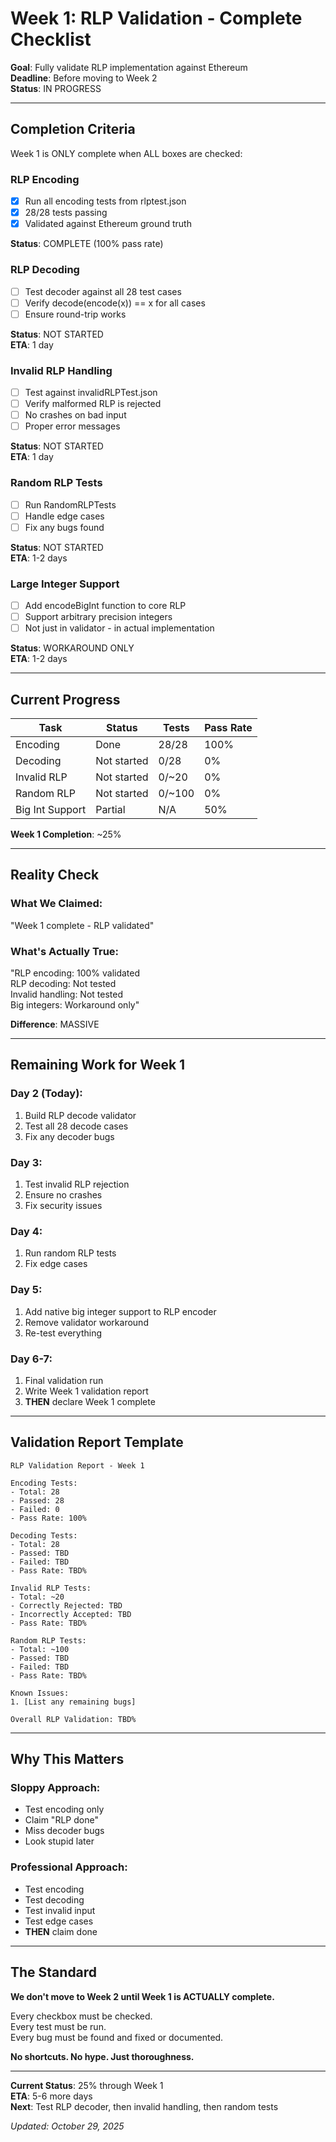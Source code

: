 # Week 1: RLP Validation - Complete Checklist

**Goal**: Fully validate RLP implementation against Ethereum  
**Deadline**: Before moving to Week 2  
**Status**: IN PROGRESS

---

##  Completion Criteria

Week 1 is ONLY complete when ALL boxes are checked:

### RLP Encoding 
- [x] Run all encoding tests from rlptest.json
- [x] 28/28 tests passing
- [x] Validated against Ethereum ground truth

**Status**:  COMPLETE (100% pass rate)

### RLP Decoding 
- [ ] Test decoder against all 28 test cases
- [ ] Verify decode(encode(x)) == x for all cases
- [ ] Ensure round-trip works

**Status**:  NOT STARTED  
**ETA**: 1 day

### Invalid RLP Handling 
- [ ] Test against invalidRLPTest.json
- [ ] Verify malformed RLP is rejected
- [ ] No crashes on bad input
- [ ] Proper error messages

**Status**:  NOT STARTED  
**ETA**: 1 day

### Random RLP Tests 
- [ ] Run RandomRLPTests
- [ ] Handle edge cases
- [ ] Fix any bugs found

**Status**:  NOT STARTED  
**ETA**: 1-2 days

### Large Integer Support 
- [ ] Add encodeBigInt function to core RLP
- [ ] Support arbitrary precision integers
- [ ] Not just in validator - in actual implementation

**Status**:  WORKAROUND ONLY  
**ETA**: 1-2 days

---

##  Current Progress

| Task | Status | Tests | Pass Rate |
|------|--------|-------|-----------|
| Encoding |  Done | 28/28 | 100% |
| Decoding |  Not started | 0/28 | 0% |
| Invalid RLP |  Not started | 0/~20 | 0% |
| Random RLP |  Not started | 0/~100 | 0% |
| Big Int Support |  Partial | N/A | 50% |

**Week 1 Completion**: ~25%

---

##  Reality Check

### What We Claimed:
"Week 1 complete - RLP validated"

### What's Actually True:
"RLP encoding: 100% validated  
RLP decoding: Not tested  
Invalid handling: Not tested  
Big integers: Workaround only"

**Difference**: MASSIVE

---

##  Remaining Work for Week 1

### Day 2 (Today):
1. Build RLP decode validator
2. Test all 28 decode cases
3. Fix any decoder bugs

### Day 3:
1. Test invalid RLP rejection
2. Ensure no crashes
3. Fix security issues

### Day 4:
1. Run random RLP tests
2. Fix edge cases

### Day 5:
1. Add native big integer support to RLP encoder
2. Remove validator workaround
3. Re-test everything

### Day 6-7:
1. Final validation run
2. Write Week 1 validation report
3. **THEN** declare Week 1 complete

---

##  Validation Report Template

```
RLP Validation Report - Week 1

Encoding Tests:
- Total: 28
- Passed: 28
- Failed: 0
- Pass Rate: 100%

Decoding Tests:
- Total: 28
- Passed: TBD
- Failed: TBD
- Pass Rate: TBD%

Invalid RLP Tests:
- Total: ~20
- Correctly Rejected: TBD
- Incorrectly Accepted: TBD
- Pass Rate: TBD%

Random RLP Tests:
- Total: ~100
- Passed: TBD
- Failed: TBD
- Pass Rate: TBD%

Known Issues:
1. [List any remaining bugs]

Overall RLP Validation: TBD%
```

---

##  Why This Matters

### Sloppy Approach:
- Test encoding only
- Claim "RLP done"
- Miss decoder bugs
- Look stupid later

### Professional Approach:
- Test encoding 
- Test decoding
- Test invalid input
- Test edge cases
- **THEN** claim done

---

##  The Standard

**We don't move to Week 2 until Week 1 is ACTUALLY complete.**

Every checkbox must be checked.  
Every test must be run.  
Every bug must be found and fixed or documented.

**No shortcuts. No hype. Just thoroughness.**

---

**Current Status**: 25% through Week 1  
**ETA**: 5-6 more days  
**Next**: Test RLP decoder, then invalid handling, then random tests

*Updated: October 29, 2025*

